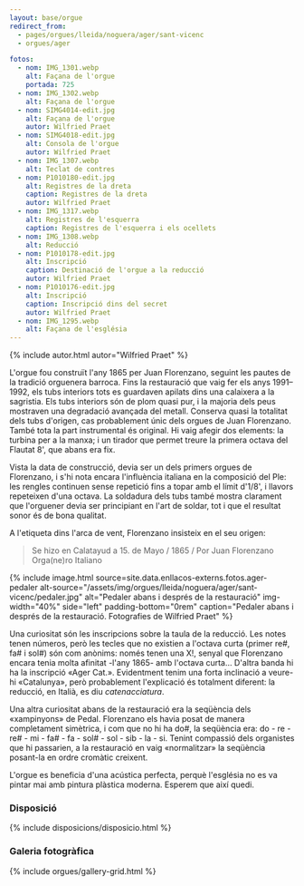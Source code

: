 ```yaml
---
layout: base/orgue
redirect_from:
  - pages/orgues/lleida/noguera/ager/sant-vicenc
  - orgues/ager

fotos:
  - nom: IMG_1301.webp
    alt: Façana de l'orgue
    portada: 725
  - nom: IMG_1302.webp
    alt: Façana de l'orgue
  - nom: SIMG4014-edit.jpg
    alt: Façana de l'orgue
    autor: Wilfried Praet
  - nom: SIMG4018-edit.jpg
    alt: Consola de l'orgue
    autor: Wilfried Praet
  - nom: IMG_1307.webp
    alt: Teclat de contres
  - nom: P1010180-edit.jpg
    alt: Registres de la dreta
    caption: Registres de la dreta
    autor: Wilfried Praet
  - nom: IMG_1317.webp
    alt: Registres de l'esquerra
    caption: Registres de l'esquerra i els ocellets
  - nom: IMG_1308.webp
    alt: Reducció
  - nom: P1010178-edit.jpg
    alt: Inscripció
    caption: Destinació de l'orgue a la reducció
    autor: Wilfried Praet
  - nom: P1010176-edit.jpg
    alt: Inscripció
    caption: Inscripció dins del secret
    autor: Wilfried Praet
  - nom: IMG_1295.webp
    alt: Façana de l'església
---
```


{% include autor.html autor="Wilfried Praet" %}

L'orgue fou construït l'any 1865 per Juan Florenzano, seguint les pautes de la tradició orguenera
barroca. Fins la restauració que vaig fer els anys 1991–1992, els tubs interiors tots es guardaven
apilats dins una calaixera a la sagristia. Els tubs interiors són de plom quasi pur, i la majoria
dels peus mostraven una degradació avançada del metall. Conserva quasi la totalitat dels tubs
d'origen, cas probablement únic dels orgues de Juan Florenzano. També tota la part instrumental és
original. Hi vaig afegir dos elements: la turbina per a la manxa; i un tirador que permet treure la
primera octava del Flautat 8', que abans era fix.

Vista la data de construcció, devia ser un dels primers orgues de Florenzano, i s'hi nota encara
l'influència italiana en la composició del Ple: les rengles continuen sense repetició fins a topar amb
el límit d'1/8', i llavors repeteixen d'una octava. La soldadura dels tubs també mostra clarament que l'orguener
devia ser principiant en l'art de
soldar, tot i que el resultat sonor és de bona qualitat.

A l'etiqueta dins l'arca de vent, Florenzano
insisteix en el seu origen:

<blockquote class="pluma">
Se hizo en Calatayud a 15. de Mayo / 1865 / Por Juan Florenzano Orga(ne)ro Italiano
</blockquote>

{% include image.html
source=site.data.enllacos-externs.fotos.ager-pedaler
alt-source="/assets/img/orgues/lleida/noguera/ager/sant-vicenc/pedaler.jpg"
alt="Pedaler abans i després de la restauració"
img-width="40%"
side="left"
padding-bottom="0rem"
caption="Pedaler abans i després de la restauració. Fotografies de Wilfried Praet"
%}

Una curiositat són les inscripcions sobre la taula de la reducció. Les notes tenen números, però les
tecles que no existien a l'octava curta (primer re#, fa# i sol#) són com anònims: només tenen una X!, senyal
que Florenzano encara tenia molta afinitat -l'any 1865- amb l'octava curta… D'altra banda hi ha la inscripció
«Ager Cat.». Evidentment tenim una forta inclinació a veure-hi «Catalunya», però probablement l'explicació és totalment
diferent: la reducció, en Italià, es diu _catenacciatura_.

Una altra curiositat abans de la restauració era la seqüència dels «xampinyons» de Pedal. Florenzano
els havia posat de manera completament simètrica, i com que no hi ha do#, la seqüència era: do - re - re# -  mi -
fa# - fa - sol# - sol - sib - la - si. Tenint compassió
dels organistes que hi passarien, a la restauració en vaig «normalitzar» la seqüència posant-la en ordre cromàtic creixent.

L'orgue es beneficia d'una acústica perfecta, perquè l'església no es va pintar mai amb pintura plàstica moderna.
Esperem que així quedi.

<div style="clear:both;"></div>

### Disposició

{% include disposicions/disposicio.html %}

### Galeria fotogràfica

{% include orgues/gallery-grid.html %}
